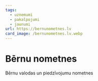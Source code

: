 ```yaml
---
tags:
  - uznemumi
  - pakalpojumi
  - jaunumi
url: https://bernunometnes.lv
card_image: /bernunometnes.lv.webp
---
```


# Bērnu nometnes

Bērnu valodas un piedzīvojumu nometnes
